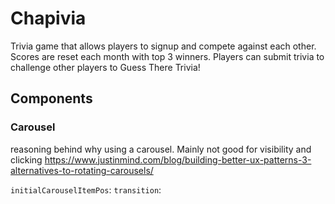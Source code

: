 # Chapivia

Trivia game that allows players to signup and compete against each other. Scores are reset each month with top 3 winners. Players can submit trivia to challenge other players to Guess There Trivia!

## Components

### Carousel

reasoning behind why using a carousel. Mainly not good for visibility and clicking 
https://www.justinmind.com/blog/building-better-ux-patterns-3-alternatives-to-rotating-carousels/

`initialCarouselItemPos`:
`transition`:


